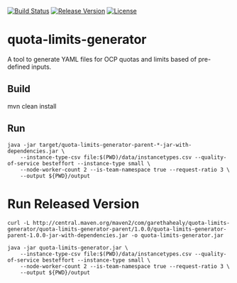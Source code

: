 [![Build Status](https://travis-ci.org/garethahealy/quota-limits-generator.svg?branch=master)](https://travis-ci.org/garethahealy/quota-limits-generator)
[![Release Version](https://img.shields.io/maven-central/v/com.garethahealy.quota-limits-generator/quota-limits-generator.svg?maxAge=2592000)](https://mvnrepository.com/artifact/com.garethahealy.quota-limits-generator/quota-limits-generator-parent)
[![License](https://img.shields.io/hexpm/l/plug.svg?maxAge=2592000)]()

# quota-limits-generator
A tool to generate YAML files for OCP quotas and limits based of pre-defined inputs.

## Build
mvn clean install

## Run
    java -jar target/quota-limits-generator-parent-*-jar-with-dependencies.jar \
        --instance-type-csv file:$(PWD)/data/instancetypes.csv --quality-of-service besteffort --instance-type small \
        --node-worker-count 2 --is-team-namespace true --request-ratio 3 \
        --output ${PWD}/output
        
# Run Released Version
    curl -L http://central.maven.org/maven2/com/garethahealy/quota-limits-generator/quota-limits-generator-parent/1.0.0/quota-limits-generator-parent-1.0.0-jar-with-dependencies.jar -o quota-limits-generator.jar
    
    java -jar quota-limits-generator.jar \
        --instance-type-csv file:$(PWD)/data/instancetypes.csv --quality-of-service besteffort --instance-type small \
        --node-worker-count 2 --is-team-namespace true --request-ratio 3 \
        --output ${PWD}/output
